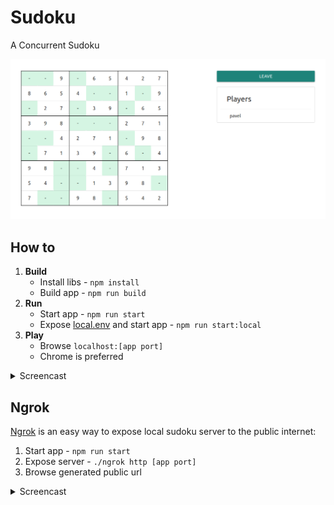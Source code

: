 # Sudoku

A Concurrent Sudoku

![](asset/sudoku.png)

## How to
1. **Build**
    * Install libs - `npm install`
    * Build app - `npm run build`
2. **Run**  
    * Start app - `npm run start`
    * Expose [local.env](env/local.env) and start app - `npm run start:local`  
3. **Play**  
    * Browse `localhost:[app port]`
    * Chrome is preferred

<details>
  <summary>
    Screencast
  </summary>
    <br>
    <img src="./asset/how-to-screencast.gif">
</details>

## Ngrok

[Ngrok](https://ngrok.com/) is an easy way to expose local sudoku server to the public internet:

1. Start app - `npm run start`
2. Expose server - `./ngrok http [app port]`
3. Browse generated public url

<details>
  <summary>
    Screencast
  </summary>
    <br>
    <img src="./asset/ngrok-screencast.gif">
</details>
